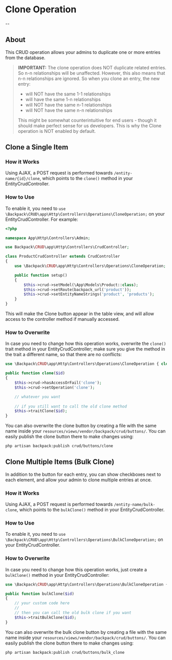 # Clone Operation

--

<a name="about"></a>
## About

This CRUD operation allows your admins to duplicate one or more entries from the database.

>**IMPORTANT:** The clone operation does NOT duplicate related entries. So n-n relationships will be unaffected. However, this also means that n-n relationships are ignored. So when you clone an entry, the new entry:
>- will NOT have the same 1-1 relationships
>- will have the same 1-n relationships
>- will NOT have the same n-1 relationships
>- will NOT have the same n-n relationships
>
>This might be somewhat counterintuitive for end users - though it should make perfect sense for us developers. This is why the Clone operation is NOT enabled by default.

<a name="clone-a-single-item"></a>
## Clone a Single Item

<a name="how-it-works"></a>
### How it Works

Using AJAX, a POST request is performed towards ```/entity-name/{id}/clone```, which points to the ```clone()``` method in your EntityCrudController.

<a name="enabling"></a>
### How to Use

To enable it, you need to ```use \Backpack\CRUD\app\Http\Controllers\Operations\CloneOperation;``` on your EntityCrudController. For example:

```php
<?php

namespace App\Http\Controllers\Admin;

use Backpack\CRUD\app\Http\Controllers\CrudController;

class ProductCrudController extends CrudController
{
    use \Backpack\CRUD\app\Http\Controllers\Operations\CloneOperation;

    public function setup() 
    {
        $this->crud->setModel(\App\Models\Product::class);
        $this->crud->setRoute(backpack_url('product'));
        $this->crud->setEntityNameStrings('product', 'products');
    }
}
```

This will make the Clone button appear in the table view, and will allow access to the controller method if manually accessed.

<a name="how-to-overwrite"></a>
### How to Overwrite

In case you need to change how this operation works, overwrite the ```clone()``` trait method in your EntityCrudController; make sure you give the method in the trait a different name, so that there are no conflicts:

```php
use \Backpack\CRUD\app\Http\Controllers\Operations\CloneOperation { clone as traitClone; }

public function clone($id)
{
    $this->crud->hasAccessOrFail('clone');
    $this->crud->setOperation('clone');

    // whatever you want
    
    // if you still want to call the old clone method
    $this->traitClone($id);
}
```

You can also overwrite the clone button by creating a file with the same name inside your ```resources/views/vendor/backpack/crud/buttons/```. You can easily publish the clone button there to make changes using:

```zsh
php artisan backpack:publish crud/buttons/clone
```

<a name="clone-multiple-items-bulk-clone"></a>
## Clone Multiple Items (Bulk Clone)

In addition to the button for each entry, you can show checkboxes next to each element, and allow your admin to clone multiple entries at once.


<a name="how-it-works"></a>
### How it Works

Using AJAX, a POST request is performed towards ```/entity-name/bulk-clone```, which points to the ```bulkClone()``` method in your EntityCrudController.

<a name="enabling"></a>
### How to Use

To enable it, you need to ```use \Backpack\CRUD\app\Http\Controllers\Operations\BulkCloneOperation;``` on your EntityCrudController.

<a name="how-to-overwrite"></a>
### How to Overwrite

In case you need to change how this operation works, just create a ```bulkClone()``` method in your EntityCrudController:

```php
use \Backpack\CRUD\app\Http\Controllers\Operations\BulkCloneOperation { bulkClone as traitBulkClone; }

public function bulkClone($id)
{
    // your custom code here
    // 
    // then you can call the old bulk clone if you want
    $this->traitBulkClone($id);
}
```

You can also overwrite the bulk clone button by creating a file with the same name inside your ```resources/views/vendor/backpack/crud/buttons/```. You can easily publish the clone button there to make changes using:

```zsh
php artisan backpack:publish crud/buttons/bulk_clone
```
